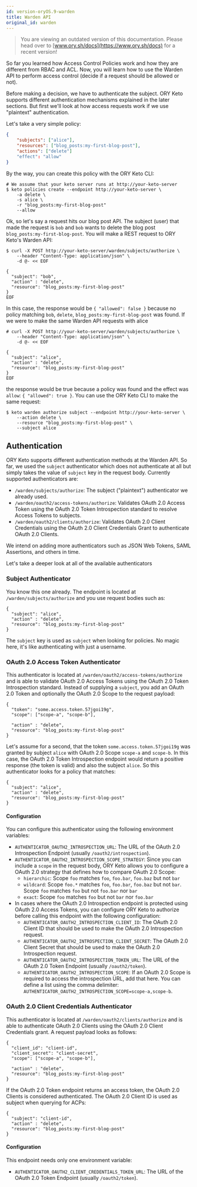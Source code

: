 ```yaml
---
id: version-oryOS.9-warden
title: Warden API
original_id: warden
---
```


> You are viewing an outdated version of this documentation. Please head over
> to [www.ory.sh/docs](https://www.ory.sh/docs) for a recent version!

So far you learned how Access Control Policies work and how they are different
from RBAC and ACL. Now, you will learn how to use the Warden API to perform
access control (decide if a request should be allowed or not).

Before making a decision, we have to authenticate the subject. ORY Keto supports
different authentication mechanisms explained in the later sections. But first
we'll look at how access requests work if we use "plaintext" authentication.

Let's take a very simple policy:

```json
{
    "subjects": ["alice"],
    "resources": ["blog_posts:my-first-blog-post"],
    "actions": ["delete"]
    "effect": "allow"
}
```

By the way, you can create this policy with the ORY Keto CLI:

```
# We assume that your keto server runs at http://your-keto-server
$ keto policies create --endpoint http://your-keto-server \
    -a delete \
    -s alice \
    -r "blog_posts:my-first-blog-post"
    --allow
```

Ok, so let's say a request hits our blog post API. The subject (user) that made
the request is `bob` and `bob` wants to delete the blog post
`blog_posts:my-first-blog-post`. You will make a REST request to ORY Keto's
Warden API:

```
$ curl -X POST http://your-keto-server/warden/subjects/authorize \
    --header "Content-Type: application/json" \
    -d @- << EOF

{
  "subject": "bob",
  "action" : "delete",
  "resource": "blog_posts:my-first-blog-post"
}
EOF
```

In this case, the response would be `{ "allowed": false }` because no policy
matching `bob`, `delete`, `blog_posts:my-first-blog-post` was found. If we were
to make the same Warden API requests with alice

```
# curl -X POST http://your-keto-server/warden/subjects/authorize \
    --header "Content-Type: application/json" \
    -d @- << EOF

{
  "subject": "alice",
  "action" : "delete",
  "resource": "blog_posts:my-first-blog-post"
}
EOF
```

the response would be true because a policy was found and the effect was
`allow`: `{ "allowed": true }`. You can use the ORY Keto CLI to make the same
request:

```
$ keto warden authorize subject --endpoint http://your-keto-server \
    --action delete \
    --resource "blog_posts:my-first-blog-post" \
    --subject alice
```

## Authentication

ORY Keto supports different authentication methods at the Warden API. So far, we
used the `subject` authenticator which does not authenticate at all but simply
takes the value of `subject` key in the request body. Currently supported
authenticators are:

- `/warden/subjects/authorize`: The subject ("plaintext") authenticator we
  already used.
- `/warden/oauth2/access-tokens/authorize`: Validates OAuth 2.0 Access Token
  using the OAuth 2.0 Token Introspection standard to resolve Access Tokens to
  subjects.
- `/warden/oauth2/clients/authorize`: Validates OAuth 2.0 Client Credentials
  using the OAuth 2.0 Client Credentials Grant to authenticate OAuth 2.0
  Clients.

We intend on adding more authenticators such as JSON Web Tokens, SAML
Assertions, and others in time.

Let's take a deeper look at all of the available authenticators

### Subject Authenticator

You know this one already. The endpoint is located at
`/warden/subjects/authorize` and you use request bodies such as:

```
{
  "subject": "alice",
  "action" : "delete",
  "resource": "blog_posts:my-first-blog-post"
}
```

The `subject` key is used as `subject` when looking for policies. No magic here,
it's like authenticating with just a username.

### OAuth 2.0 Access Token Authenticator

This authenticator is located at `/warden/oauth2/access-tokens/authorize` and is
able to validate OAuth 2.0 Access Tokens using the OAuth 2.0 Token Introspection
standard. Instead of supplying a `subject`, you add an OAuth 2.0 Token and
optionally the OAuth 2.0 Scope to the request payload:

```
{
  "token": "some.access.token.57jgoi19g",
  "scope": ["scope-a", "scope-b"],

  "action" : "delete",
  "resource": "blog_posts:my-first-blog-post"
}
```

Let's assume for a second, that the token `some.access.token.57jgoi19g` was
granted by subject `alice` with OAuth 2.0 Scope `scope-a` and `scope-b`. In this
case, the OAuth 2.0 Token Introspection endpoint would return a positive
response (the token is valid) and also the subject `alice`. So this
authenticator looks for a policy that matches:

```
{
  "subject": "alice",
  "action" : "delete",
  "resource": "blog_posts:my-first-blog-post"
}
```

#### Configuration

You can configure this authenticator using the following environment variables:

- `AUTHENTICATOR_OAUTH2_INTROSPECTION_URL`: The URL of the OAuth 2.0
  Introspection Endpoint (usually `/oauth2/introspection`).
- `AUTHENTICATOR_OAUTH2_INTROSPECTION_SCOPE_STRATEGY`: Since you can include a
  `scope` in the request body, ORY Keto allows you to configure a OAuth 2.0
  strategy that defines how to compare OAuth 2.0 Scope:
  - `hierarchic`: Scope `foo` matches `foo`, `foo.bar`, `foo.baz` but not `bar`
  - `wildcard`: Scope `foo.*` matches `foo`, `foo.bar`, `foo.baz` but not `bar`.
    Scope `foo` matches `foo` but not `foo.bar` nor `bar`
  - `exact`: Scope `foo` matches `foo` but not `bar` nor `foo.bar`
- In cases where the OAuth 2.0 Introspection endpoint is protected using OAuth
  2.0 Access Tokens, you can configure ORY Keto to authorize before calling this
  endpoint with the following configuration:
  - `AUTHENTICATOR_OAUTH2_INTROSPECTION_CLIENT_ID`: The OAuth 2.0 Client ID that
    should be used to make the OAuth 2.0 Introspection request.
  - `AUTHENTICATOR_OAUTH2_INTROSPECTION_CLIENT_SECRET`: The OAuth 2.0 Client
    Secret that should be used to make the OAuth 2.0 Introspection request.
  - `AUTHENTICATOR_OAUTH2_INTROSPECTION_TOKEN_URL`: The URL of the OAuth 2.0
    Token Endpoint (usually `/oauth2/token`).
  - `AUTHENTICATOR_OAUTH2_INTROSPECTION_SCOPE`: If an OAuth 2.0 Scope is
    required to access the introspection URL, add that here. You can define a
    list using the comma delimiter:
    `AUTHENTICATOR_OAUTH2_INTROSPECTION_SCOPE=scope-a,scope-b`.

### OAuth 2.0 Client Credentials Authenticator

This authenticator is located at `/warden/oauth2/clients/authorize` and is able
to authenticate OAuth 2.0 Clients using the OAuth 2.0 Client Credentials grant.
A request payload looks as follows:

```
{
  "client_id": "client-id",
  "client_secret": "client-secret",
  "scope": ["scope-a", "scope-b"],

  "action" : "delete",
  "resource": "blog_posts:my-first-blog-post"
}
```

If the OAuth 2.0 Token endpoint returns an access token, the OAuth 2.0 Clients
is considered authenticated. The OAuth 2.0 Client ID is used as subject when
querying for ACPs:

```
{
  "subject": "client-id",
  "action" : "delete",
  "resource": "blog_posts:my-first-blog-post"
}
```

#### Configuration

This endpoint needs only one environment variable:

- `AUTHENTICATOR_OAUTH2_CLIENT_CREDENTIALS_TOKEN_URL`: The URL of the OAuth 2.0
  Token Endpoint (usually `/oauth2/token`).
